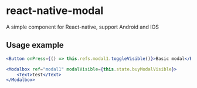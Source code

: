# react-native-modal
A simple <Modal/> component for React-native, support Android and IOS

## Usage example
```jsx
<Button onPress={() => this.refs.modal1.toggleVisible()}>Basic modal</Button>

<Modalbox ref="modal1" modalVisible={this.state.buyModalVisible}>
    <Text>test</Text>
</Modalbox>
```
